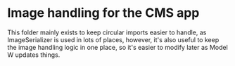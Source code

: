 # Image handling for the CMS app

This folder mainly exists to keep circular imports easier to handle, as
ImageSerializer is used in lots of places, however, it's also useful to keep the
image handling logic in one place, so it's easier to modify later as Model W
updates things.
